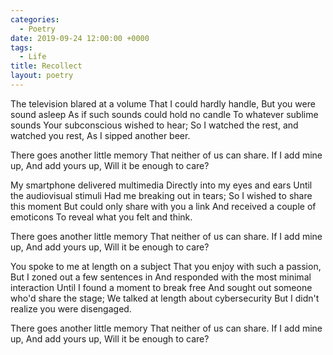 ```yaml
---
categories:
  - Poetry
date: 2019-09-24 12:00:00 +0000
tags:
  - Life
title: Recollect
layout: poetry
---
```


The television blared at a volume
That I could hardly handle,
But you were sound asleep
As if such sounds could hold no candle
To whatever sublime sounds
Your subconscious wished to hear;
So I watched the rest, and watched you rest,
As I sipped another beer.

There goes another little memory
That neither of us can share.
If I add mine up,
And add yours up,
Will it be enough to care?

My smartphone delivered multimedia
Directly into my eyes and ears
Until the audiovisual stimuli
Had me breaking out in tears;
So I wished to share this moment
But could only share with you a link
And received a couple of emoticons
To reveal what you felt and think.

There goes another little memory
That neither of us can share.
If I add mine up,
And add yours up,
Will it be enough to care?

You spoke to me at length on a subject
That you enjoy with such a passion,
But I zoned out a few sentences in
And responded with the most minimal interaction
Until I found a moment to break free
And sought out someone who'd share the stage;
We talked at length about cybersecurity
But I didn't realize you were disengaged.

There goes another little memory
That neither of us can share.
If I add mine up,
And add yours up,
Will it be enough to care?
